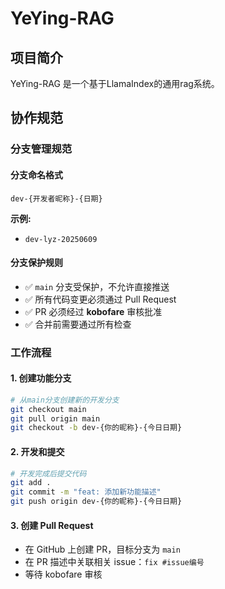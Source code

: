# YeYing-RAG

## 项目简介

YeYing-RAG 是一个基于LlamaIndex的通用rag系统。

## 协作规范

### 分支管理规范

#### 分支命名格式
```
dev-{开发者昵称}-{日期}
```

**示例:**
- `dev-lyz-20250609`

#### 分支保护规则
- ✅ `main` 分支受保护，不允许直接推送
- ✅ 所有代码变更必须通过 Pull Request
- ✅ PR 必须经过 **kobofare** 审核批准
- ✅ 合并前需要通过所有检查

### 工作流程

#### 1. 创建功能分支
```bash
# 从main分支创建新的开发分支
git checkout main
git pull origin main
git checkout -b dev-{你的昵称}-{今日日期}
```

#### 2. 开发和提交
```bash
# 开发完成后提交代码
git add .
git commit -m "feat: 添加新功能描述"
git push origin dev-{你的昵称}-{今日日期}
```

#### 3. 创建 Pull Request
- 在 GitHub 上创建 PR，目标分支为 `main`
- 在 PR 描述中关联相关 issue：`fix #issue编号`
- 等待 kobofare 审核
